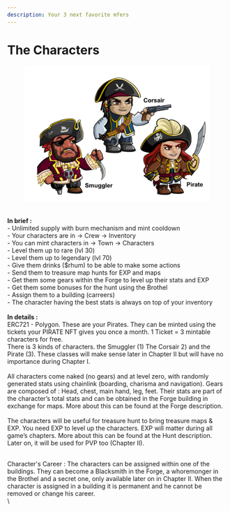 ```yaml
---
description: Your 3 next favorite mfers
---
```


# The Characters

<figure><img src="../../.gitbook/assets/all 3 characters.png" alt=""><figcaption></figcaption></figure>

\
**In brief :** \
\- Unlimited supply with burn mechanism and mint cooldown\
\- Your characters are in -> Crew -> Inventory\
\- You can mint characters in -> Town -> Characters\
\- Level them up to rare (lvl 30)\
\- Level them up to legendary (lvl 70) \
\- Give them drinks ($rhum) to be able to make some actions\
\- Send them to treasure map hunts for EXP and maps\
\- Get them some gears within the Forge to level up their stats and EXP\
\- Get them some bonuses for the hunt using the Brothel\
\- Assign them to a building (carreers)\
\- The character having the best stats is always on top of your inventory\
\
**In details :** \
ERC721 - Polygon. These are your Pirates. They can be minted using the tickets your PIRATE NFT gives you once a month. 1 Ticket = 3 mintable characters for free.\
There is 3 kinds of characters. the Smuggler (1) The Corsair 2) and the Pirate (3). These classes will make sense later in Chapter II but will have no importance during Chapter I.\
\
All characters come naked (no gears) and at level zero, with randomly generated stats using chainlink (boarding, charisma and navigation). Gears are composed of : Head, chest, main hand, leg, feet. Their stats are part of the character’s total stats and can be obtained in the Forge building in exchange for maps. More about this can be found at the Forge description.\
\
The characters will be useful for treasure hunt to bring treasure maps & EXP. You need EXP to level up the characters. EXP will matter during all game’s chapters. More about this can be found at the Hunt description. Later on, it will be used for PVP too (Chapter II).

\
Character's Career : The characters can be assigned within one of the buildings. They can become a Blacksmith in the Forge, a whoremonger in the Brothel and a secret one, only available later on in Chapter II. When the character is assigned in a building it is permanent and he cannot be removed or change his career.\
\


